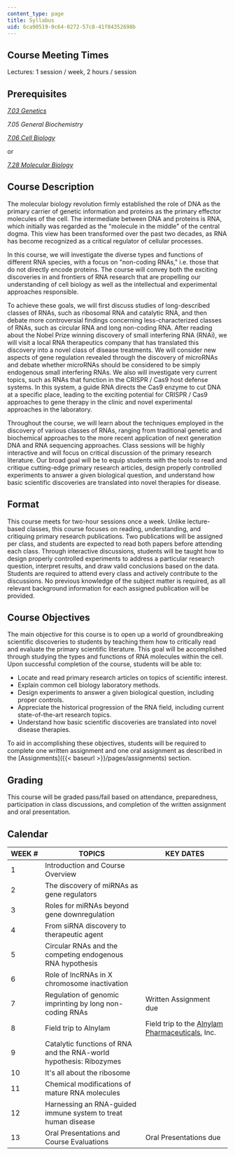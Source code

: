 ```yaml
---
content_type: page
title: Syllabus
uid: 6ca90519-0c64-0272-57c8-41f84352698b
---
```


Course Meeting Times
--------------------

Lectures: 1 session / week, 2 hours / session

Prerequisites
-------------

[_7.03 Genetics_](/courses/7-03-genetics-fall-2004/)

_7.05 General Biochemistry_

[_7.06 Cell Biology_](/courses/7-06-cell-biology-spring-2007/)

or

[_7.28 Molecular Biology_](/courses/7-28-molecular-biology-spring-2005/)

Course Description
------------------

The molecular biology revolution firmly established the role of DNA as the primary carrier of genetic information and proteins as the primary effector molecules of the cell. The intermediate between DNA and proteins is RNA, which initially was regarded as the "molecule in the middle" of the central dogma. This view has been transformed over the past two decades, as RNA has become recognized as a critical regulator of cellular processes.

In this course, we will investigate the diverse types and functions of different RNA species, with a focus on "non-coding RNAs," i.e. those that do not directly encode proteins. The course will convey both the exciting discoveries in and frontiers of RNA research that are propelling our understanding of cell biology as well as the intellectual and experimental approaches responsible.

To achieve these goals, we will first discuss studies of long-described classes of RNAs, such as ribosomal RNA and catalytic RNA, and then debate more controversial findings concerning less-characterized classes of RNAs, such as circular RNA and long non-coding RNA. After reading about the Nobel Prize winning discovery of small interfering RNA (RNAi), we will visit a local RNA therapeutics company that has translated this discovery into a novel class of disease treatments. We will consider new aspects of gene regulation revealed through the discovery of microRNAs and debate whether microRNAs should be considered to be simply endogenous small interfering RNAs. We also will investigate very current topics, such as RNAs that function in the CRISPR / Cas9 host defense systems. In this system, a guide RNA directs the Cas9 enzyme to cut DNA at a specific place, leading to the exciting potential for CRISPR / Cas9 approaches to gene therapy in the clinic and novel experimental approaches in the laboratory.

Throughout the course, we will learn about the techniques employed in the discovery of various classes of RNAs, ranging from traditional genetic and biochemical approaches to the more recent application of next generation DNA and RNA sequencing approaches. Class sessions will be highly interactive and will focus on critical discussion of the primary research literature. Our broad goal will be to equip students with the tools to read and critique cutting-edge primary research articles, design properly controlled experiments to answer a given biological question, and understand how basic scientific discoveries are translated into novel therapies for disease.

Format
------

This course meets for two-hour sessions once a week. Unlike lecture-based classes, this course focuses on reading, understanding, and critiquing primary research publications. Two publications will be assigned per class, and students are expected to read both papers before attending each class. Through interactive discussions, students will be taught how to design properly controlled experiments to address a particular research question, interpret results, and draw valid conclusions based on the data. Students are required to attend every class and actively contribute to the discussions. No previous knowledge of the subject matter is required, as all relevant background information for each assigned publication will be provided.

Course Objectives
-----------------

The main objective for this course is to open up a world of groundbreaking scientific discoveries to students by teaching them how to critically read and evaluate the primary scientific literature. This goal will be accomplished through studying the types and functions of RNA molecules within the cell. Upon successful completion of the course, students will be able to:

*   Locate and read primary research articles on topics of scientific interest.
*   Explain common cell biology laboratory methods.
*   Design experiments to answer a given biological question, including proper controls.
*   Appreciate the historical progression of the RNA field, including current state-of-the-art research topics.
*   Understand how basic scientific discoveries are translated into novel disease therapies.

To aid in accomplishing these objectives, students will be required to complete one written assignment and one oral assignment as described in the [Assignments]({{< baseurl >}}/pages/assignments) section.

Grading
-------

This course will be graded pass/fail based on attendance, preparedness, participation in class discussions, and completion of the written assignment and oral presentation.

Calendar
--------

| WEEK # | TOPICS | KEY DATES |
| --- | --- | --- |
| 1 | Introduction and Course Overview | &nbsp; |
| 2 | The discovery of miRNAs as gene regulators | &nbsp; |
| 3 | Roles for miRNAs beyond gene downregulation | &nbsp; |
| 4 | From siRNA discovery to therapeutic agent | &nbsp; |
| 5 | Circular RNAs and the competing endogenous RNA hypothesis | &nbsp; |
| 6 | Role of lncRNAs in X chromosome inactivation | &nbsp; |
| 7 | Regulation of genomic imprinting by long non-coding RNAs | Written Assignment due |
| 8 | Field trip to Alnylam | Field trip to the [Alnylam Pharmaceuticals](http://www.alnylam.com/), Inc. |
| 9 | Catalytic functions of RNA and the RNA-world hypothesis: Ribozymes | &nbsp; |
| 10 | It's all about the ribosome | &nbsp; |
| 11 | Chemical modifications of mature RNA molecules | &nbsp; |
| 12 | Harnessing an RNA-guided immune system to treat human disease | &nbsp; |
| 13 | Oral Presentations and Course Evaluations | Oral Presentations due